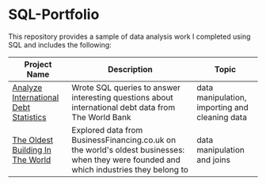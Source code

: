 # SQL-Portfolio

This repository provides a sample of data analysis work I completed using SQL and includes the following:

Project Name  | Description   |  Topic
------------- | ------------- | ------------------
[Analyze International Debt Statistics](https://github.com/kamararichards/SQL-Portfolio-Projects/tree/main/Analyze_International_Debt_Statistics)  | Wrote SQL queries to answer interesting questions about international debt data from The World Bank  | data manipulation, importing and cleaning data
[The Oldest Building In The World](https://github.com/kamararichards/SQL-Portfolio-Projects/tree/main/The_Oldest_Building_In_The_World_2)  | Explored data from BusinessFinancing.co.uk on the world's oldest businesses: when they were founded and which industries they belong to | data manipulation and joins
